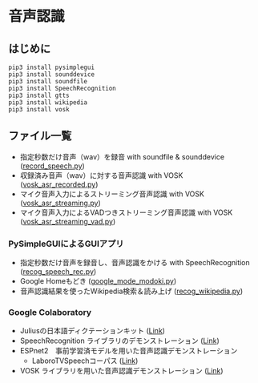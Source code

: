# 音声認識

## はじめに
```
pip3 install pysimplegui
pip3 install sounddevice
pip3 install soundfile
pip3 install SpeechRecognition
pip3 install gtts
pip3 install wikipedia
pip3 install vosk
```

## ファイル一覧
- 指定秒数だけ音声（wav）を録音 with soundfile & sounddevice ([record_speech.py](https://github.com/tam17aki/speech_process_exercise/blob/master/SpeechRecognition/record_speech.py))
- 収録済み音声（wav）に対する音声認識 with VOSK ([vosk_asr_recorded.py](https://github.com/tam17aki/speech_process_exercise/blob/master/SpeechRecognition/vosk_asr_recorded.py))
- マイク音声入力によるストリーミング音声認識 with VOSK ([vosk_asr_streaming.py](https://github.com/tam17aki/speech_process_exercise/blob/master/SpeechRecognition/vosk_asr_streaming.py))
- マイク音声入力によるVADつきストリーミング音声認識 with VOSK ([vosk_asr_streaming_vad.py](https://github.com/tam17aki/speech_process_exercise/blob/master/SpeechRecognition/vosk_asr_streaming_vad.py))

### PySimpleGUIによるGUIアプリ
- 指定秒数だけ音声を録音し、音声認識をかける with SpeechRecognition ([recog_speech_rec.py](https://github.com/tam17aki/speech_process_exercise/blob/master/SpeechRecognition/recog_speech_rec.py))
- Google Homeもどき ([google_mode_modoki.py](https://github.com/tam17aki/speech_process_exercise/blob/master/SpeechRecognition/google_mode_modoki.py))
- 音声認識結果を使ったWikipedia検索＆読み上げ ([recog_wikipedia.py](https://github.com/tam17aki/speech_process_exercise/blob/master/SpeechRecognition/recog_wikipedia.py))

### Google Colaboratory
- Juliusの日本語ディクテーションキット ([Link](https://colab.research.google.com/drive/1pdp9lmzzslLzN95iu69siTkTxMk-hzXf?usp=sharing))
- SpeechRecognition ライブラリのデモンストレーション ([Link](https://colab.research.google.com/drive/1w96tb5SxCPWqnNXaVlFQpaMPzJ24w0F3?usp=sharing)) 
- ESPnet2　事前学習済モデルを用いた音声認識デモンストレーション
  - LaboroTVSpeechコーパス ([Link](https://colab.research.google.com/drive/1xJ96-7JSSPBNJ-bAwysESDcaGvnbblAR?usp=sharing))
- VOSK ライブラリを用いた音声認識デモンストレーション ([Link](https://colab.research.google.com/drive/1Dvhw4H2hT3WxDniX2M8w7q1pae5qgXYy?usp=sharing))
